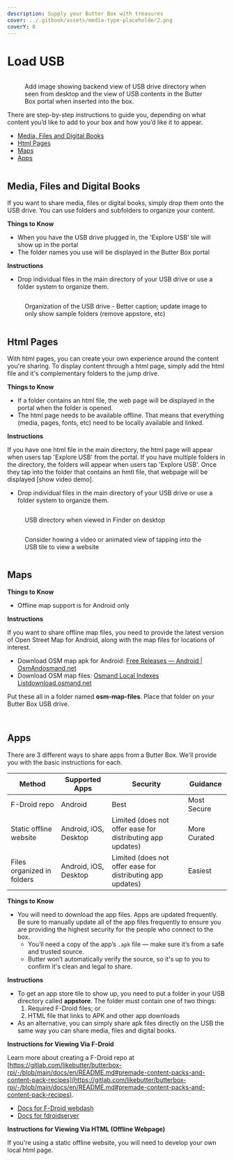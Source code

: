 ```yaml
---
description: Supply your Butter Box with treasures
cover: ../.gitbook/assets/media-type-placeholder2.png
coverY: 0
---
```


# Load USB

<figure><img src="https://images.unsplash.com/photo-1559311648-d46f5d8593d6?crop=entropy&#x26;cs=srgb&#x26;fm=jpg&#x26;ixid=M3wxOTcwMjR8MHwxfHNlYXJjaHwzfHxwbGFjZWhvbGRlcnxlbnwwfHx8fDE3NTU3MTQ4NjZ8MA&#x26;ixlib=rb-4.1.0&#x26;q=85" alt=""><figcaption><p>Add image showing backend view of USB drive directory when seen from desktop and the view of USB contents in the Butter Box portal when inserted into the box.</p></figcaption></figure>

There are step-by-step instructions to guide you, depending on what content you’d like to add to your box and how you’d like it to appear.

* [Media, Files and Digital Books](load-usb.md#media-files-and-digital-books)
* [Html Pages](load-usb.md#html-pages)
* [Maps](load-usb.md#maps)
* [Apps](load-usb.md#apps)



<figure><img src="../.gitbook/assets/media-type-explore.png" alt=""><figcaption></figcaption></figure>

## Media, Files and Digital Books

If you want to share media, files or digital books, simply drop them onto the USB drive. You can use folders and subfolders to organize your content.

**Things to Know**

* When you have the USB drive plugged in, the 'Explore USB' tile will show up in the portal
* The folder names you use will be displayed in the Butter Box portal

**Instructions**

* Drop individual files in the main directory of your USB drive or use a folder system to organize them.

<figure><img src="../.gitbook/assets/Screenshot 2025-08-16 at 9.50.15 PM.png" alt=""><figcaption><p>Organization of the USB drive - Better caption; update image to only show sample folders (remove appstore, etc)</p></figcaption></figure>



<figure><img src="../.gitbook/assets/media-type-html.png" alt=""><figcaption></figcaption></figure>

## Html Pages

With html pages, you can create your own experience around the content you're sharing. To display content through a html page, simply add the html file and it's complementary folders to the jump drive.

**Things to Know**

* If a folder contains an html file, the web page will be displayed in the portal when the folder is opened.
* The html page needs to be available offline. That means that everything (media, pages, fonts, etc) need to be locally available and linked.

**Instructions**

If you have one html file in the main directory, the html page will appear when users tap 'Explore USB' from the portal. If you have multiple folders in the directory, the folders will appear when users tap 'Explore USB'. Once they tap into the folder that contains an hmtl file, that webpage will be displayed \[show video demo].

* Drop individual files in the main directory of your USB drive or use a folder system to organize them.

<figure><img src="../.gitbook/assets/Screenshot 2025-08-16 at 9.46.16 PM.png" alt=""><figcaption><p>USB directory when viewed in Finder on desktop</p></figcaption></figure>

<figure><img src="https://images.unsplash.com/photo-1532630571098-79a3d222b00d?crop=entropy&#x26;cs=srgb&#x26;fm=jpg&#x26;ixid=M3wxOTcwMjR8MHwxfHNlYXJjaHwyfHxwbGFjZWhvbGRlcnxlbnwwfHx8fDE3NTU3MTQ4NjZ8MA&#x26;ixlib=rb-4.1.0&#x26;q=85" alt=""><figcaption><p>Consider howing a video or animated view of tapping into the USB tile to view a website</p></figcaption></figure>



<figure><img src="../.gitbook/assets/media-type-maps.png" alt=""><figcaption></figcaption></figure>

## Maps

**Things to Know**

* Offline map support is for Android only

**Instructions**

If you want to share offline map files, you need to provide the latest version of Open Street Map for Android, along with the map files for locations of interest.

* Download OSM map apk for Android: [Free Releases — Android | OsmAndosmand.net](https://osmand.net/docs/versions/free-versions/?current-os=ios&)
* Download OSM map files: [Osmand Local Indexes Listdownload.osmand.net](https://download.osmand.net/list.php)

Put these all in a folder named **osm-map-files**. Place that folder on your Butter Box USB drive.

<figure><img src="../.gitbook/assets/Screenshot 2025-08-16 at 9.44.40 PM.png" alt=""><figcaption></figcaption></figure>





<figure><img src="../.gitbook/assets/media-type-apps.png" alt=""><figcaption></figcaption></figure>

## Apps

There are 3 different ways to share apps from a Butter Box. We'll provide you with the basic instructions for each.&#x20;

| Method                     | Supported Apps        | Security                                                   | Guidance     |
| -------------------------- | --------------------- | ---------------------------------------------------------- | ------------ |
| F-Droid repo               | Android               | Best                                                       | Most Secure  |
| Static offline website     | Android, iOS, Desktop | Limited (does not offer ease for distributing app updates) | More Curated |
| Files organized in folders | Android, iOS, Desktop | Limited (does not offer ease for distributing app updates) | Easiest      |

**Things to Know**

* You will need to download the app files. Apps are updated frequently. Be sure to manually update all of the app files frequently to ensure you are providing the highest security for the people who connect to the box.
  * You’ll need a copy of the app’s `.apk` file — make sure it’s from a safe and trusted source.
  * Butter won’t automatically verify the source, so it's up to you to confirm it's clean and legal to share.

**Instructions**

* To get an app store tile to show up, you need to put a folder in your USB directory called **appstore**. The folder must contain one of two things:&#x20;
  1. Required F-Droid files; or
  2. HTML file that links to APK and other app downloads&#x20;
* As an alternative, you can simply share apk files directly on the USB the same way you can share media, files and digital books.

**Instructions for Viewing Via F-Droid**

Learn more about creating a F-Droid repo at [https://gitlab.com/likebutter/butterbox-rpi/-/blob/main/docs/en/README.md#premade-content-packs-and-content-pack-recipes](https://gitlab.com/likebutter/butterbox-rpi/-/blob/main/docs/en/README.md#premade-content-packs-and-content-pack-recipes).

* [Docs for F-Droid webdash](https://gitlab.com/uniqx/fdroid-webdash)
* [Docs for fdroidserver](https://gitlab.com/fdroid/fdroidserver)

**Instructions for Viewing Via HTML (Offline Webpage)**

If you're using a static offline website, you will need to develop your own local html page.&#x20;

<figure><img src="../.gitbook/assets/Screenshot 2025-08-16 at 9.48.26 PM.png" alt=""><figcaption></figcaption></figure>
